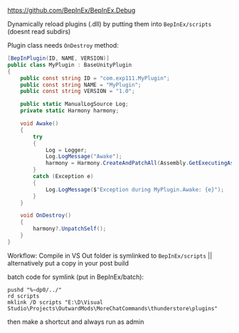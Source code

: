 https://github.com/BepInEx/BepInEx.Debug

Dynamically reload plugins (.dll) by putting them into `BepInEx/scripts` (doesnt read subdirs)

Plugin class needs `OnDestroy` method:
```cs
[BepInPlugin(ID, NAME, VERSION)]
public class MyPlugin : BaseUnityPlugin
{
	public const string ID = "com.exp111.MyPlugin";
	public const string NAME = "MyPlugin";
	public const string VERSION = "1.0";

	public static ManualLogSource Log;
	private static Harmony harmony;

	void Awake()
	{
		try
		{
			Log = Logger;
			Log.LogMessage("Awake");
			harmony = Harmony.CreateAndPatchAll(Assembly.GetExecutingAssembly(), ID);
		}
		catch (Exception e)
		{
			Log.LogMessage($"Exception during MyPlugin.Awake: {e}");
		}
	}

	void OnDestroy()
	{
		harmony?.UnpatchSelf();
	}
}
```

Workflow:
Compile in VS
Out folder is symlinked to `BepInEx/scripts` || alternatively put a copy in your post build

batch code for symlink (put in BepInEx/batch):
```batch
pushd "%~dp0/../"
rd scripts
mklink /D scripts "E:\D\Visual Studio\Projects\OutwardMods\MoreChatCommands\thunderstore\plugins"
```
then make a shortcut and always run as admin